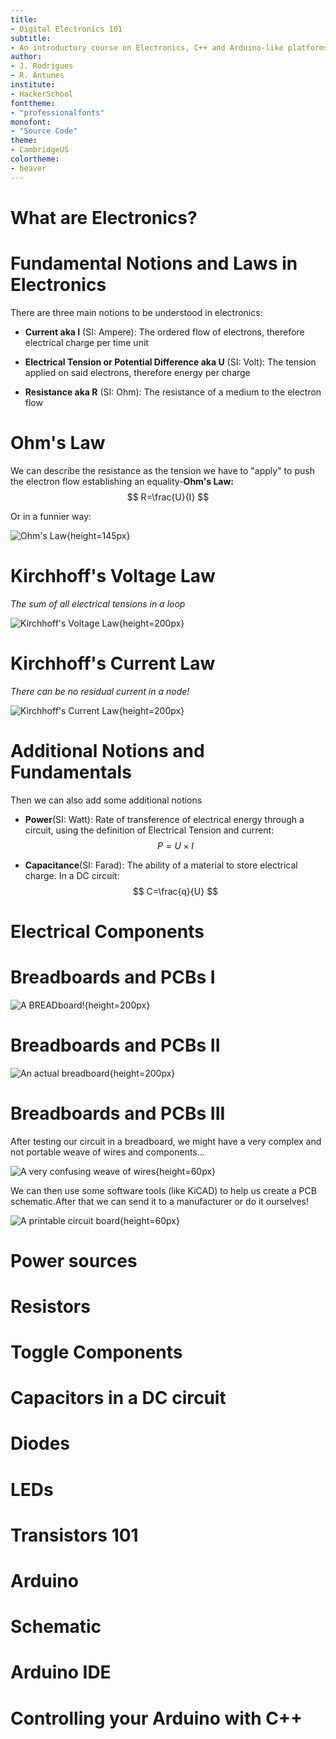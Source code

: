 ```yaml
---
title:
- Digital Electronics 101
subtitle:
- An introductory course on Electronics, C++ and Arduino-like platforms
author:
- J. Rodrigues
- R. Antunes
institute:
- HackerSchool
fonttheme:
- "professionalfonts"
monofont:
- "Source Code"
theme:
- CambridgeUS
colortheme:
- beaver
---
```


# What are Electronics?

# Fundamental Notions and Laws in Electronics
There are three main notions to be understood in electronics:
	
+ **Current aka I** (SI: Ampere): The ordered flow of electrons, therefore electrical charge per time unit 
	
+ **Electrical Tension or Potential Difference aka U** (SI: Volt): The tension applied on said electrons, therefore energy per charge
	
+ **Resistance aka R** (SI: Ohm): The resistance of a medium to the electron flow


# Ohm's Law
We can describe the resistance as the tension we have to "apply" to push the electron flow establishing an equality-**Ohm's Law:**
$$ R=\frac{U}{I} $$

Or in a funnier way:

![Ohm's Law](./images/ohm-carton.jpg){height=145px}

# Kirchhoff's Voltage Law
*The sum of all electrical tensions in a loop*

![Kirchhoff's Voltage Law](./images/kvl.png){height=200px}

# Kirchhoff's Current Law
*There can be no residual current in a node!*

![Kirchhoff's Current Law](./images/kcl.png){height=200px}

# Additional Notions and Fundamentals
Then we can also add some additional notions
	
+ **Power**(SI: Watt): Rate of transference of electrical energy through a circuit, using the definition of Electrical Tension and current:
	$$ P=U \times I $$

+ **Capacitance**(SI: Farad): The ability of a material to store electrical charge. In a DC circuit:
	$$ C=\frac{q}{U} $$

# Electrical Components

# Breadboards and PCBs I
![A BREADboard!](./images/meme.jpg){height=200px}

# Breadboards and PCBs II
![An actual breadboard](./images/breadboard.png){height=200px}

# Breadboards and PCBs III
After testing our circuit in a breadboard, we might have a very complex and not portable weave of wires and components...

![A very confusing weave of wires](./images/breadboard_confusing.jpg){height=60px}

We can then use some software tools (like KiCAD) to help us create a PCB schematic.After that we can send it to a manufacturer or do it ourselves!

![A printable circuit board](./images/pcb.jpg){height=60px}

# Power sources

# Resistors

# Toggle Components

# Capacitors in a DC circuit

# Diodes

# LEDs

# Transistors 101

# Arduino

# Schematic

# Arduino IDE

# Controlling your Arduino with C++
